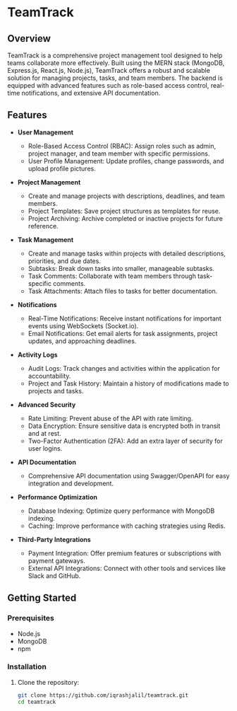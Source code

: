 # TeamTrack

## Overview
TeamTrack is a comprehensive project management tool designed to help teams collaborate more effectively. Built using the MERN stack (MongoDB, Express.js, React.js, Node.js), TeamTrack offers a robust and scalable solution for managing projects, tasks, and team members. The backend is equipped with advanced features such as role-based access control, real-time notifications, and extensive API documentation.

## Features

- **User Management**
  - Role-Based Access Control (RBAC): Assign roles such as admin, project manager, and team member with specific permissions.
  - User Profile Management: Update profiles, change passwords, and upload profile pictures.

- **Project Management**
  - Create and manage projects with descriptions, deadlines, and team members.
  - Project Templates: Save project structures as templates for reuse.
  - Project Archiving: Archive completed or inactive projects for future reference.

- **Task Management**
  - Create and manage tasks within projects with detailed descriptions, priorities, and due dates.
  - Subtasks: Break down tasks into smaller, manageable subtasks.
  - Task Comments: Collaborate with team members through task-specific comments.
  - Task Attachments: Attach files to tasks for better documentation.

- **Notifications**
  - Real-Time Notifications: Receive instant notifications for important events using WebSockets (Socket.io).
  - Email Notifications: Get email alerts for task assignments, project updates, and approaching deadlines.

- **Activity Logs**
  - Audit Logs: Track changes and activities within the application for accountability.
  - Project and Task History: Maintain a history of modifications made to projects and tasks.

- **Advanced Security**
  - Rate Limiting: Prevent abuse of the API with rate limiting.
  - Data Encryption: Ensure sensitive data is encrypted both in transit and at rest.
  - Two-Factor Authentication (2FA): Add an extra layer of security for user logins.

- **API Documentation**
  - Comprehensive API documentation using Swagger/OpenAPI for easy integration and development.

- **Performance Optimization**
  - Database Indexing: Optimize query performance with MongoDB indexing.
  - Caching: Improve performance with caching strategies using Redis.

- **Third-Party Integrations**
  - Payment Integration: Offer premium features or subscriptions with payment gateways.
  - External API Integrations: Connect with other tools and services like Slack and GitHub.

## Getting Started

### Prerequisites

- Node.js
- MongoDB
- npm 

### Installation

1. Clone the repository:
   ```bash
   git clone https://github.com/iqrashjalil/teamtrack.git
   cd teamtrack
